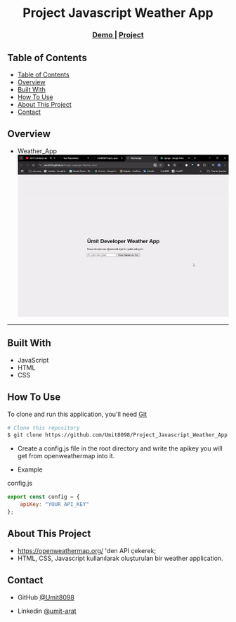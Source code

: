 <!-- Please update value in the {}  -->

<h1 align="center">Project Javascript Weather App</h1>


<div align="center">
  <h3>
    <a href="https://umit8098.github.io/Project_Javascript_Weather_App/">
      Demo
    </a>
     | 
    <a href="https://umit8098.github.io/Project_Javascript_Weather_App/">
      Project
    </a>
 
  </h3>
</div>

<!-- TABLE OF CONTENTS -->

## Table of Contents

- [Table of Contents](#table-of-contents)
- [Overview](#overview)
- [Built With](#built-with)
- [How To Use](#how-to-use)
- [About This Project](#about-this-project)
- [Contact](#contact)

<!-- OVERVIEW -->

## Overview
- Weather_App
![screenshot](project_screenshot/JavaScript_Weather_App.gif)

---

## Built With

<!-- This section should list any major frameworks that you built your project using. Here are a few examples.-->

- JavaScript
- HTML
- CSS

## How To Use

<!-- This is an example, please update according to your application -->

To clone and run this application, you'll need [Git](https://github.com/Umit8098/Project_Javascript_Weather_App)

```bash
# Clone this repository
$ git clone https://github.com/Umit8098/Project_Javascript_Weather_App.git
```

- Create a config.js file in the root directory and write the apikey you will get from openweathermap into it.

- Example

config.js
```js
export const config = {
    apiKey: "YOUR API_KEY"
};
```

## About This Project
- https://openweathermap.org/   'den API çekerek;
- HTML, CSS, Javascript kullanılarak oluşturulan bir weather application.


## Contact

<!-- - Website [your-website.com](https://{your-web-site-link}) -->
- GitHub [@Umit8098](https://github.com/Umit8098)

- Linkedin [@umit-arat](https://linkedin.com/in/umit-arat/)
<!-- - Twitter [@your-twitter](https://{twitter.com/your-username}) -->

